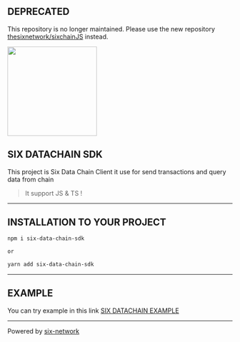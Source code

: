 ## DEPRECATED
This repository is no longer maintained. Please use the new repository [thesixnetwork/sixchainJS](https://github.com/thesixnetwork/sixchainJS) instead.


<img src="https://six.network/wp-content/uploads/2022/04/NEW-six-web-Add-SIX-Protocol-08.png" width="200"/>
<!-- This content will not appear in the rendered Markdown -->

## SIX DATACHAIN SDK

This project is Six Data Chain Client it use for send transactions and query data from chain
> It support JS & TS !

------

## INSTALLATION TO YOUR PROJECT

```bash
npm i six-data-chain-sdk

or

yarn add six-data-chain-sdk
```

------

## EXAMPLE

You can try example in this link [SIX DATACHAIN EXAMPLE](https://github.com/thesixnetwork/six-data-chain-sdk/tree/release-v3.4.0/examples)

------
<!-- ## LIBRARY STRUCTURE
<img src="https://raw.githubusercontent.com/thesixnetwork/six-data-chain-sdk/pre-release-prepare-doc/public/libFlow.png?token=GHSAT0AAAAAABWFUV4KDYS5EEWKEKBBTYQWYZEFAWA" width="800"/>

----- -->

Powered by [six-network](https://six.network/)
